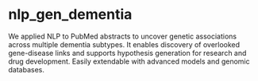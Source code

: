 # nlp_gen_dementia

We applied NLP to PubMed abstracts to uncover genetic associations across multiple dementia subtypes. It enables discovery of overlooked gene-disease links and supports hypothesis generation for research and drug development. Easily extendable with advanced models and genomic databases.
